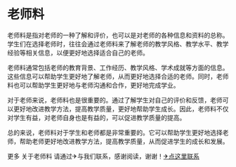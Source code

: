 # 老师料

老师料是指对老师的一种了解和评价，也可以是对老师的各种信息和资料的总称。学生们在选择老师时，往往会通过老师料来了解老师的教学风格、教学水平、教学经验等相关信息，以便更好地选择适合自己的老师。

老师料通常包括老师的教育背景、工作经历、教学风格、学术成就等方面的信息。这些信息可以帮助学生更好地了解老师，从而更好地选择合适的老师。同时，老师料也可以帮助学生更好地与老师沟通和合作，更好地完成学业。

对于老师来说，老师料也是很重要的。通过了解学生对自己的评价和反馈，老师可以更好地改进教学方法，提高教学质量，更好地帮助学生成长。因此，老师料不仅对学生有益，对老师自身也是有益的，可以促进教学质量的提高。

总的来说，老师料对于学生和老师都是非常重要的。它可以帮助学生更好地选择老师，帮助老师更好地改进教学方法，提高教学质量，从而促进学生的成长和发展。

更多 关于老师料 请通过✈与我们联系，感谢阅读，谢谢！[✈点这里联系](https://ww.k02.cc)